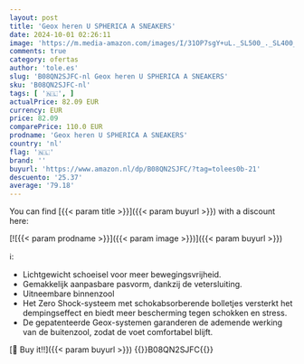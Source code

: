 ```yaml
---
layout: post
title: 'Geox heren U SPHERICA A SNEAKERS'
date: 2024-10-01 02:26:11
image: 'https://m.media-amazon.com/images/I/31OP7sgY+uL._SL500_._SL400_.jpg'
comments: true
category: ofertas
author: 'tole.es'
slug: 'B08QN2SJFC-nl Geox heren U SPHERICA A SNEAKERS'
sku: 'B08QN2SJFC-nl'
tags: [ '🇳🇱', ]
actualPrice: 82.09 EUR
currency: EUR
price: 82.09
comparePrice: 110.0 EUR
prodname: 'Geox heren U SPHERICA A SNEAKERS'
country: 'nl'
flag: '🇳🇱'
brand: ''
buyurl: 'https://www.amazon.nl/dp/B08QN2SJFC/?tag=tolees0b-21'
descuento: '25.37'
average: '79.18'
---
```


You can find [{{< param title >}}]({{< param buyurl >}}) with a discount here:

[![{{< param prodname >}}]({{< param image >}})]({{< param buyurl >}})

ℹ️:

- Lichtgewicht schoeisel voor meer bewegingsvrijheid.
- Gemakkelijk aanpasbare pasvorm, dankzij de vetersluiting.
- Uitneembare binnenzool
- Het Zero Shock-systeem met schokabsorberende bolletjes versterkt het dempingseffect en biedt meer bescherming tegen schokken en stress.
- De gepatenteerde Geox-systemen garanderen de ademende werking van de buitenzool, zodat de voet comfortabel blijft.

[🛒 Buy it!!]({{< param buyurl >}})
{{<world>}}B08QN2SJFC{{</world>}}
